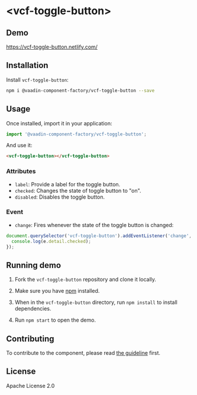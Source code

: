 # &lt;vcf-toggle-button&gt;

## Demo

https://vcf-toggle-button.netlify.com/

## Installation

Install `vcf-toggle-button`:

```sh
npm i @vaadin-component-factory/vcf-toggle-button --save
```

## Usage

Once installed, import it in your application:

```js
import '@vaadin-component-factory/vcf-toggle-button';
```

And use it:

```html
<vcf-toggle-button></vcf-toggle-button>
```

### Attributes

- `label`: Provide a label for the toggle button.
- `checked`: Changes the state of toggle button to "on".
- `disabled`: Disables the toggle button.

### Event

- `change`: Fires whenever the state of the toggle button is changed:

```javascript
document.querySelector('vcf-toggle-button').addEventListener('change', e => {
  console.log(e.detail.checked);
});
```

## Running demo

1. Fork the `vcf-toggle-button` repository and clone it locally.

1. Make sure you have [npm](https://www.npmjs.com/) installed.

1. When in the `vcf-toggle-button` directory, run `npm install` to install dependencies.

1. Run `npm start` to open the demo.

## Contributing

To contribute to the component, please read [the guideline](https://github.com/vaadin/vaadin-core/blob/master/CONTRIBUTING.md) first.

## License

Apache License 2.0